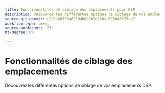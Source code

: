 ```yaml
---
title: Fonctionnalités de ciblage des emplacements pour DSP
description: Découvrez les différentes options de ciblage de vos emplacements.
source-git-commit: c299b88f75a62194bd22b2d220ab525045f78ea7
workflow-type: tm+mt
source-wordcount: '27'
ht-degree: 0%

---
```


# Fonctionnalités de ciblage des emplacements

Découvrez les différentes options de ciblage de vos emplacements DSP.

<!--
>[!VIDEO]()
-->
